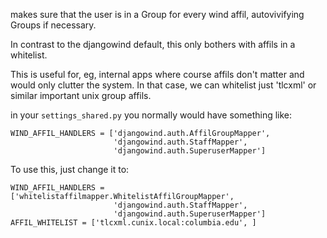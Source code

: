 makes sure that the user is in a Group for every wind affil,
autovivifying Groups if necessary.

In contrast to the djangowind default, this only
bothers with affils in a whitelist.

This is useful for, eg, internal apps where
course affils don't matter and would only clutter the system.
In that case, we can whitelist just 'tlcxml' or similar
important unix group affils.


in your `settings_shared.py` you normally would have something like:

    WIND_AFFIL_HANDLERS = ['djangowind.auth.AffilGroupMapper',
                           'djangowind.auth.StaffMapper',
                           'djangowind.auth.SuperuserMapper']

To use this, just change it to:

    WIND_AFFIL_HANDLERS = ['whitelistaffilmapper.WhitelistAffilGroupMapper',
                           'djangowind.auth.StaffMapper',
                           'djangowind.auth.SuperuserMapper']
    AFFIL_WHITELIST = ['tlcxml.cunix.local:columbia.edu', ]

